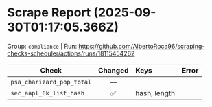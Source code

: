 # Scrape Report (2025-09-30T01:17:05.366Z)

Group: `compliance`  |  Run: https://github.com/AlbertoRoca96/scraping-checks-scheduler/actions/runs/18115454262

| Check | Changed | Keys | Error |
|---|:---:|:--|:--|
| `psa_charizard_pop_total` | — |  |  |
| `sec_aapl_8k_list_hash` | ✅ | hash, length |  |
